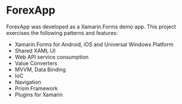 # ForexApp
ForexApp was developed as a Xamarin.Forms demo app. This project exercises the following patterns and features:
- Xamarin.Forms for Android, iOS and Universal Windows Platform
- Shared XAML UI
- Web API service consumption
- Value Converters
- MVVM, Data Binding
- IoC
- Navigation
- Prism Framework
- Plugins for Xamarin